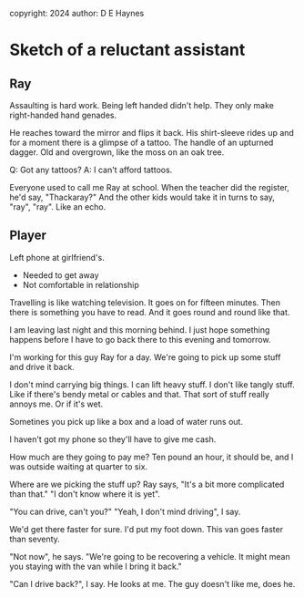 copyright: 2024
author: D E Haynes

Sketch of a reluctant assistant
===============================


Ray
---

Assaulting is hard work. Being left handed didn't help.
They only make right-handed hand genades.

He reaches toward the mirror and flips it back.
His shirt-sleeve rides up and for a moment there is a glimpse
of a tattoo. The handle of an upturned dagger.
Old and overgrown, like the moss on an oak tree.

Q: Got any tattoos?
A: I can't afford tattoos.

Everyone used to call me Ray at school. When the teacher did
the register, he'd say, "Thackaray?" And the other kids would take it
in turns to say, "ray", "ray". Like an echo.

Player
------

Left phone at girlfriend's.

+ Needed to get away
+ Not comfortable in relationship

Travelling is like watching television. It goes on for fifteen minutes.
Then there is something you have to read. And it goes round and round like that.

I am leaving last night and this morning behind. I just hope something
happens before I have to go back there to this evening and tomorrow.

I'm working for this guy Ray for a day. We're going to pick up
some stuff and drive it back.

I don't mind carrying big things. I can lift heavy stuff.
I don't like tangly stuff. Like if there's bendy metal or cables and that.
That sort of stuff really annoys me. Or if it's wet.

Sometines you pick up like a box and a load of water runs out.

I haven't got my phone so they'll have to give me cash.

How much are they going to pay me? Ten pound an hour, it should be, and
I was outside waiting at quarter to six.

Where are we picking the stuff up? Ray says,
"It's a bit more complicated than that."
"I don't know where it is yet".

"You can drive, can't you?"
"Yeah, I don't mind driving", I say.

We'd get there faster for sure. I'd put my foot down. This van goes faster than seventy.

"Not now", he says. "We're going to be recovering a vehicle. It might mean you staying with the van while I bring it
back."

"Can I drive back?", I say. He looks at me. The guy doesn't like me, does he.
